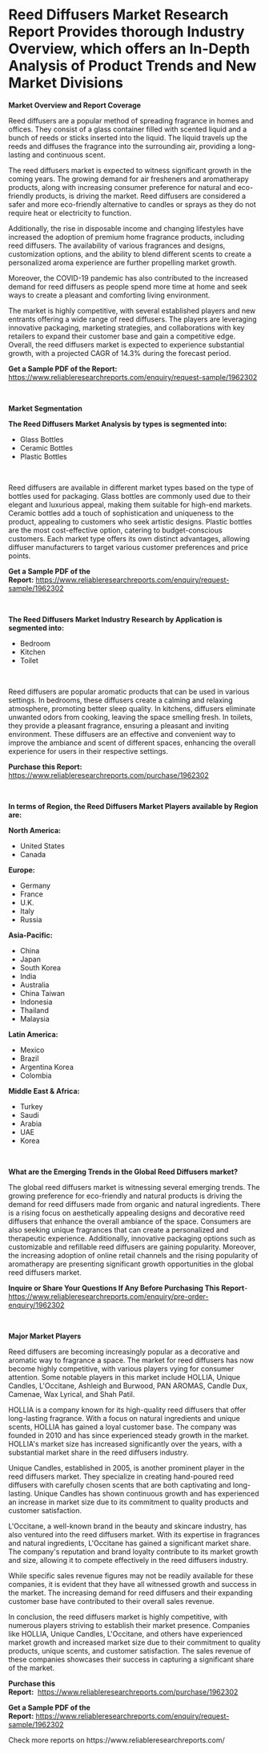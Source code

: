 <p><h1>Reed Diffusers Market Research Report Provides thorough Industry Overview, which offers an In-Depth Analysis of Product Trends and New Market Divisions</h1></p><p><strong>Market Overview and Report Coverage</strong></p>
<p><p>Reed diffusers are a popular method of spreading fragrance in homes and offices. They consist of a glass container filled with scented liquid and a bunch of reeds or sticks inserted into the liquid. The liquid travels up the reeds and diffuses the fragrance into the surrounding air, providing a long-lasting and continuous scent.</p><p>The reed diffusers market is expected to witness significant growth in the coming years. The growing demand for air fresheners and aromatherapy products, along with increasing consumer preference for natural and eco-friendly products, is driving the market. Reed diffusers are considered a safer and more eco-friendly alternative to candles or sprays as they do not require heat or electricity to function.</p><p>Additionally, the rise in disposable income and changing lifestyles have increased the adoption of premium home fragrance products, including reed diffusers. The availability of various fragrances and designs, customization options, and the ability to blend different scents to create a personalized aroma experience are further propelling market growth.</p><p>Moreover, the COVID-19 pandemic has also contributed to the increased demand for reed diffusers as people spend more time at home and seek ways to create a pleasant and comforting living environment.</p><p>The market is highly competitive, with several established players and new entrants offering a wide range of reed diffusers. The players are leveraging innovative packaging, marketing strategies, and collaborations with key retailers to expand their customer base and gain a competitive edge. Overall, the reed diffusers market is expected to experience substantial growth, with a projected CAGR of 14.3% during the forecast period.</p></p>
<p><strong>Get a Sample PDF of the Report:</strong> <a href="https://www.reliableresearchreports.com/enquiry/request-sample/1962302">https://www.reliableresearchreports.com/enquiry/request-sample/1962302</a></p>
<p>&nbsp;</p>
<p><strong>Market Segmentation</strong></p>
<p><strong>The Reed Diffusers Market Analysis by types is segmented into:</strong></p>
<p><ul><li>Glass Bottles</li><li>Ceramic Bottles</li><li>Plastic Bottles</li></ul></p>
<p>&nbsp;</p>
<p><p>Reed diffusers are available in different market types based on the type of bottles used for packaging. Glass bottles are commonly used due to their elegant and luxurious appeal, making them suitable for high-end markets. Ceramic bottles add a touch of sophistication and uniqueness to the product, appealing to customers who seek artistic designs. Plastic bottles are the most cost-effective option, catering to budget-conscious customers. Each market type offers its own distinct advantages, allowing diffuser manufacturers to target various customer preferences and price points.</p></p>
<p><strong>Get a Sample PDF of the Report:</strong>&nbsp;<a href="https://www.reliableresearchreports.com/enquiry/request-sample/1962302">https://www.reliableresearchreports.com/enquiry/request-sample/1962302</a></p>
<p>&nbsp;</p>
<p><strong>The Reed Diffusers Market Industry Research by Application is segmented into:</strong></p>
<p><ul><li>Bedroom</li><li>Kitchen</li><li>Toilet</li></ul></p>
<p>&nbsp;</p>
<p><p>Reed diffusers are popular aromatic products that can be used in various settings. In bedrooms, these diffusers create a calming and relaxing atmosphere, promoting better sleep quality. In kitchens, diffusers eliminate unwanted odors from cooking, leaving the space smelling fresh. In toilets, they provide a pleasant fragrance, ensuring a pleasant and inviting environment. These diffusers are an effective and convenient way to improve the ambiance and scent of different spaces, enhancing the overall experience for users in their respective settings.</p></p>
<p><strong>Purchase this Report:</strong>&nbsp; <a href="https://www.reliableresearchreports.com/purchase/1962302">https://www.reliableresearchreports.com/purchase/1962302</a></p>
<p>&nbsp;</p>
<p><strong>In terms of Region, the Reed Diffusers Market Players available by Region are:</strong></p>
<p>
    <p> <strong> North America: </strong>
        <ul>
            <li>United States</li>
            <li>Canada</li>
        </ul>
        </p> 
    <p> <strong> Europe: </strong>
        <ul>
            <li>Germany</li>
            <li>France</li>
            <li>U.K.</li>
            <li>Italy</li>
            <li>Russia</li>
        </ul>
        </p> 
    <p> <strong> Asia-Pacific: </strong>
        <ul>
            <li>China</li>
            <li>Japan</li>
            <li>South Korea</li>
            <li>India</li>
            <li>Australia</li>
            <li>China Taiwan</li>
            <li>Indonesia</li>
            <li>Thailand</li>
            <li>Malaysia</li>
        </ul>
        </p> 
    <p> <strong> Latin America: </strong>
        <ul>
            <li>Mexico</li>
            <li>Brazil</li>
            <li>Argentina Korea</li>
            <li>Colombia</li>
        </ul>
        </p> 
    <p> <strong> Middle East & Africa: </strong>
        <ul>
            <li>Turkey</li>
            <li>Saudi</li>
            <li>Arabia</li>
            <li>UAE</li>
            <li>Korea</li>
        </ul>
    </p>
    </p>
<p>&nbsp;</p>
<p><strong>What are the Emerging Trends in the Global Reed Diffusers market?</strong></p>
<p><p>The global reed diffusers market is witnessing several emerging trends. The growing preference for eco-friendly and natural products is driving the demand for reed diffusers made from organic and natural ingredients. There is a rising focus on aesthetically appealing designs and decorative reed diffusers that enhance the overall ambiance of the space. Consumers are also seeking unique fragrances that can create a personalized and therapeutic experience. Additionally, innovative packaging options such as customizable and refillable reed diffusers are gaining popularity. Moreover, the increasing adoption of online retail channels and the rising popularity of aromatherapy are presenting significant growth opportunities in the global reed diffusers market.</p></p>
<p><strong>Inquire or Share Your Questions If Any Before Purchasing This Report</strong>- <a href="https://www.reliableresearchreports.com/enquiry/pre-order-enquiry/1962302">https://www.reliableresearchreports.com/enquiry/pre-order-enquiry/1962302</a></p>
<p>&nbsp;</p>
<p><strong>Major Market Players</strong></p>
<p><p>Reed diffusers are becoming increasingly popular as a decorative and aromatic way to fragrance a space. The market for reed diffusers has now become highly competitive, with various players vying for consumer attention. Some notable players in this market include HOLLIA, Unique Candles, L'Occitane, Ashleigh and Burwood, PAN AROMAS, Candle Dux, Camenae, Wax Lyrical, and Shah Patil.</p><p>HOLLIA is a company known for its high-quality reed diffusers that offer long-lasting fragrance. With a focus on natural ingredients and unique scents, HOLLIA has gained a loyal customer base. The company was founded in 2010 and has since experienced steady growth in the market. HOLLIA's market size has increased significantly over the years, with a substantial market share in the reed diffusers industry.</p><p>Unique Candles, established in 2005, is another prominent player in the reed diffusers market. They specialize in creating hand-poured reed diffusers with carefully chosen scents that are both captivating and long-lasting. Unique Candles has shown continuous growth and has experienced an increase in market size due to its commitment to quality products and customer satisfaction.</p><p>L'Occitane, a well-known brand in the beauty and skincare industry, has also ventured into the reed diffusers market. With its expertise in fragrances and natural ingredients, L'Occitane has gained a significant market share. The company's reputation and brand loyalty contribute to its market growth and size, allowing it to compete effectively in the reed diffusers industry.</p><p>While specific sales revenue figures may not be readily available for these companies, it is evident that they have all witnessed growth and success in the market. The increasing demand for reed diffusers and their expanding customer base have contributed to their overall sales revenue.</p><p>In conclusion, the reed diffusers market is highly competitive, with numerous players striving to establish their market presence. Companies like HOLLIA, Unique Candles, L'Occitane, and others have experienced market growth and increased market size due to their commitment to quality products, unique scents, and customer satisfaction. The sales revenue of these companies showcases their success in capturing a significant share of the market.</p></p>
<p><strong>Purchase this Report:</strong>&nbsp;&nbsp;<a href="https://www.reliableresearchreports.com/purchase/1962302">https://www.reliableresearchreports.com/purchase/1962302</a></p>
<p></p>
<p><strong>Get a Sample PDF of the Report:</strong>&nbsp;<a href="https://www.reliableresearchreports.com/enquiry/request-sample/1962302">https://www.reliableresearchreports.com/enquiry/request-sample/1962302</a></p>
<p>Check more reports on https://www.reliableresearchreports.com/</p>